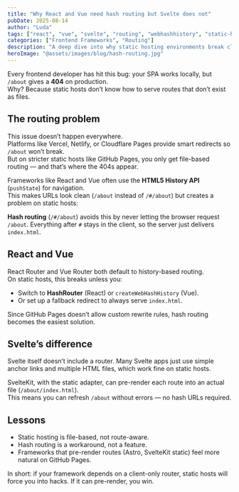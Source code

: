 ```yaml
---
title: "Why React and Vue need hash routing but Svelte does not"
pubDate: 2025-08-14
author: "Luda"
tags: ["react", "vue", "svelte", "routing", "webhashhistory", "static-hosting"]
categories: ["Frontend Frameworks", "Routing"]
description: "A deep dive into why static hosting environments break client-side routing for React and Vue, but not always for Svelte."
heroImage: "@assets/images/blog/hash-routing.jpg"
---
```


Every frontend developer has hit this bug: your SPA works locally, but `/about` gives a **404** on production.  
Why? Because static hosts don’t know how to serve routes that don’t exist as files.

## The routing problem

This issue doesn’t happen everywhere.  
Platforms like Vercel, Netlify, or Cloudflare Pages provide smart redirects so `/about` won’t break.  
But on stricter static hosts like GitHub Pages, you only get file-based routing — and that’s where the 404s appear.

Frameworks like React and Vue often use the **HTML5 History API** (`pushState`) for navigation.  
This makes URLs look clean (`/about` instead of `/#/about`) but creates a problem on static hosts:

**Hash routing** (`/#/about`) avoids this by never letting the browser request `/about`. Everything after `#` stays in the client, so the server just delivers `index.html`.

## React and Vue

React Router and Vue Router both default to history-based routing.  
On static hosts, this breaks unless you:

- Switch to **HashRouter** (React) or `createWebHashHistory` (Vue).  
- Or set up a fallback redirect to always serve `index.html`.  

Since GitHub Pages doesn’t allow custom rewrite rules, hash routing becomes the easiest solution.

## Svelte’s difference

Svelte itself doesn’t include a router. Many Svelte apps just use simple anchor links and multiple HTML files, which work fine on static hosts.  

SvelteKit, with the static adapter, can pre-render each route into an actual file (`/about/index.html`).  
This means you can refresh `/about` without errors — no hash URLs required.

## Lessons

- Static hosting is file-based, not route-aware.  
- Hash routing is a workaround, not a feature.  
- Frameworks that pre-render routes (Astro, SvelteKit static) feel more natural on GitHub Pages.  

In short: if your framework depends on a client-only router, static hosts will force you into hacks. If it can pre-render, you win.
